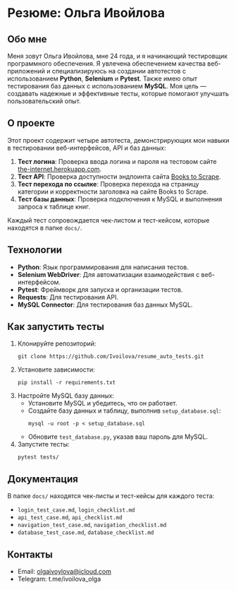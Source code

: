 # Резюме: Ольга Ивойлова

## Обо мне
Меня зовут Ольга Ивойлова, мне 24 года, и я начинающий тестировщик программного обеспечения. Я увлечена обеспечением качества веб-приложений и специализируюсь на создании автотестов с использованием **Python**, **Selenium** и **Pytest**. Также имею опыт тестирования баз данных с использованием **MySQL**. Моя цель — создавать надежные и эффективные тесты, которые помогают улучшать пользовательский опыт.

## О проекте
Этот проект содержит четыре автотеста, демонстрирующих мои навыки в тестировании веб-интерфейсов, API и баз данных:

1. **Тест логина**: Проверка ввода логина и пароля на тестовом сайте [the-internet.herokuapp.com](https://the-internet.herokuapp.com/login).
2. **Тест API**: Проверка доступности эндпоинта сайта [Books to Scrape](http://books.toscrape.com/).
3. **Тест перехода по ссылке**: Проверка перехода на страницу категории и корректности заголовка на сайте Books to Scrape.
4. **Тест базы данных**: Проверка подключения к MySQL и выполнения запроса к таблице книг.

Каждый тест сопровождается чек-листом и тест-кейсом, которые находятся в папке `docs/`.

## Технологии
- **Python**: Язык программирования для написания тестов.
- **Selenium WebDriver**: Для автоматизации взаимодействия с веб-интерфейсом.
- **Pytest**: Фреймворк для запуска и организации тестов.
- **Requests**: Для тестирования API.
- **MySQL Connector**: Для тестирования баз данных MySQL.

## Как запустить тесты
1. Клонируйте репозиторий:
   ```
   git clone https://github.com/Ivoilova/resume_auto_tests.git
   ```
2. Установите зависимости:
   ```
   pip install -r requirements.txt
   ```
3. Настройте MySQL базу данных:
   - Установите MySQL и убедитесь, что он работает.
   - Создайте базу данных и таблицу, выполнив `setup_database.sql`:
     ```
     mysql -u root -p < setup_database.sql
     ```
   - Обновите `test_database.py`, указав ваш пароль для MySQL.
4. Запустите тесты:
   ```
   pytest tests/
   ```

## Документация
В папке `docs/` находятся чек-листы и тест-кейсы для каждого теста:
- `login_test_case.md`, `login_checklist.md`
- `api_test_case.md`, `api_checklist.md`
- `navigation_test_case.md`, `navigation_checklist.md`
- `database_test_case.md`, `database_checklist.md`

## Контакты
- Email: olgaivoylova@icloud.com
- Telegram: t.me/ivoilova_olga

